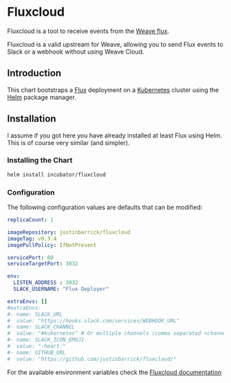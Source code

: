 # Fluxcloud

Fluxcloud is a tool to receive events from the [Weave flux](https://github.com/weaveworks/flux).

Fluxcloud is a valid upstream for Weave, allowing you to send Flux events to Slack or a
webhook without using Weave Cloud.

## Introduction

This chart bootstraps a [Flux](https://github.com/justinbarrick/fluxcloud) deployment on
a [Kubernetes](http://kubernetes.io) cluster using the [Helm](https://helm.sh) package manager.

## Installation

I assume if you got here you have already installed at least Flux using Helm. This is of course very similar (and simpler).


### Installing the Chart

```sh
helm install incubator/fluxcloud
```

### Configuration

The following configuration values are defaults that can be modified:

```yaml
replicaCount: 1

imageRepository: justinbarrick/fluxcloud
imageTag: v0.3.4
imagePullPolicy: IfNotPresent

servicePort: 80
serviceTargetPort: 3032

env:
  LISTEN_ADDRESS : 3032
  SLACK_USERNAME: "Flux Deployer"

extraEnvs: []
#extraEnvs:
#- name: SLACK_URL
#  value: "https://hooks.slack.com/services/WEBHOOK_URL"
#- name: SLACK_CHANNEL
#  value: "#kubernetes" # Or multiple channels (comma separated <channel>=<namespace>). e.g.: value: "#kubernetes=*,#team=team"
#- name: SLACK_ICON_EMOJI
#  value: ":heart:"
#- name: GITHUB_URL
#  value: "https://github.com/justinbarrick/fluxcloud/"
```

For the available environment variables check the [Fluxcloud documentation]((https://github.com/justinbarrick/fluxcloud))